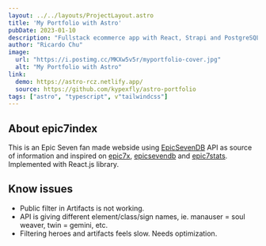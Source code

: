 ```yaml
---
layout: ../../layouts/ProjectLayout.astro
title: 'My Portfolio with Astro'
pubDate: 2023-01-10
description: "Fullstack ecommerce app with React, Strapi and PostgreSQL."
author: "Ricardo Chu"
image:
  url: "https://i.postimg.cc/MKXw5v5r/myportfolio-cover.jpg"
  alt: "My Portfolio with Astro"
link:
  demo: https://astro-rcz.netlify.app/
  source: https://github.com/kypexfly/astro-portfolio
tags: ["astro", "typescript", v"tailwindcss"]
---
```


## About epic7index

This is an Epic Seven fan made webside using [EpicSevenDB](https://api.epicsevendb.com/) API as source of information and inspired on [epic7x](https://epic7x.com/), [epicsevendb](https://epicsevendb.com/) and [epic7stats](https://www.epic7stats.com/).
Implemented with React.js library.

## Know issues

* Public filter in Artifacts is not working.
* API is giving different element/class/sign names, ie. manauser = soul weaver, twin = gemini, etc.
* Filtering heroes and artifacts feels slow. Needs optimization.
